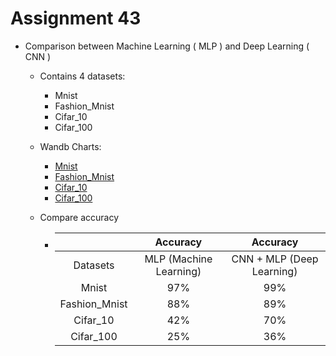 # Assignment 43
- Comparison between Machine Learning ( MLP ) and Deep Learning ( CNN )
  - Contains 4 datasets:
    - Mnist
    - Fashion_Mnist
    - Cifar_10
    - Cifar_100

  - Wandb Charts:
    - [Mnist](https://wandb.ai/mehrdadnajafi/Mnist?workspace=user-mehrdadnajafi)
    - [Fashion_Mnist](https://wandb.ai/mehrdadnajafi/Fashion_Mnist?workspace=user-mehrdadnajafi)
    - [Cifar_10](https://wandb.ai/mehrdadnajafi/cifar_10?workspace=user-mehrdadnajafi)
    - [Cifar_100](https://wandb.ai/mehrdadnajafi/cifar_100?workspace=user-mehrdadnajafi)

  - Compare accuracy
    - |   | Accuracy | Accuracy |
      | :---: | :---: | :---: |
      | Datasets | MLP (Machine Learning) | CNN + MLP (Deep Learning) |
      | Mnist | 97% | 99% |
      | Fashion_Mnist| 88% | 89% |
      | Cifar_10 | 42% | 70% |
      | Cifar_100 | 25% | 36% |
